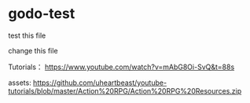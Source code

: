# godo-test
test this file

change this file

Tutorials：
https://www.youtube.com/watch?v=mAbG8Oi-SvQ&t=88s

assets:
https://github.com/uheartbeast/youtube-tutorials/blob/master/Action%20RPG/Action%20RPG%20Resources.zip
